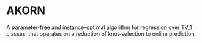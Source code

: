 # AKORN
A parameter-free and instance-optimal algorithm for regression over TV_1 classes, that operates on a reduction of knot-selection to online prediction.
